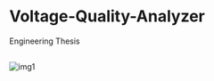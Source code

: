 # Voltage-Quality-Analyzer
Engineering Thesis

##
![img1](https://user-images.githubusercontent.com/97833290/149661547-39c57dd4-3e45-4528-8beb-cf8e7a2184c0.png)
